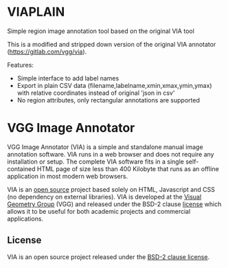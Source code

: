 # VIAPLAIN

Simple region image annotation tool based on the original VIA tool 

This is a modified and stripped down version of the original VIA annotator (https://gitlab.com/vgg/via).

Features:
- Simple interface to add label names
- Export in plain CSV data (filename,labelname,xmin,xmax,ymin,ymax) with relative coordinates instead of original 'json in csv'
- No region attributes, only rectangular annotations are supported


# VGG Image Annotator

VGG Image Annotator (VIA) is a simple and standalone manual image annotation 
software. VIA runs in a web browser and does not require any installation or setup. 
The complete VIA software fits in a single self-contained HTML page of size 
less than 400 Kilobyte that runs as an offline application in most modern web browsers.

VIA is an [open source](https://gitlab.com/vgg/via) project based solely on 
HTML, Javascript and CSS (no dependency on external libraries). VIA is 
developed at the [Visual Geometry Group](http://www.robots.ox.ac.uk/~vgg/) (VGG) 
and released under the BSD-2 clause [license](https://gitlab.com/vgg/via/blob/master/LICENSE)
which allows it to be useful for both academic projects and commercial applications.

## License
VIA is an open source project released under the 
[BSD-2 clause license](https://gitlab.com/vgg/via/blob/master/LICENSE).


